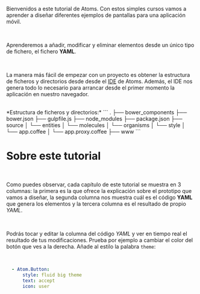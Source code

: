Bienvenidos a este tutorial de Atoms. Con estos simples cursos vamos a aprender a diseñar diferentes ejemplos de pantallas para una aplicación móvil.

<br>

Aprenderemos a añadir, modificar y eliminar elementos desde un único tipo de fichero, el fichero **YAML**.

<br>

La manera más fácil de empezar con un proyecto es obtener la estructura de ficheros y directorios desde desde el [IDE](http://atoms.tapquo.com/session) de Atoms. Además, el IDE nos genera todo lo necesario para arrancar desde el primer momento la aplicación en nuestro navegador.

<br>
*Estructura de ficheros y directorios:*
```
.
├── bower_components
├── bower.json
├── gulpfile.js
├── node_modules
├── package.json
├── source
│   └── entities
│   └── molecules
│   └── organisms
│   └── style
│   └── app.coffee
│   └── app.proxy.coffee
├── www
```

<br>

Sobre este tutorial
===================

<br>

Como puedes observar, cada capítulo de este tutorial se muestra en 3 columnas: la primera es la que ofrece la explicación sobre el prototipo que vamos a diseñar, la segunda columna nos muestra cuál es el código **YAML** que genera los elementos y la tercera columna es el resultado de propio *YAML*.

<br>

Podrás tocar y editar la columna del código *YAML* y ver en tiempo real el resultado de tus modificaciones. Prueba por ejemplo a cambiar el color del botón que ves a la derecha. Añade al estilo la palabra `theme`:

<br>

```yaml
  - Atom.Button:
      style: fluid big theme
      text: accept
      icon: user
```

<br>


